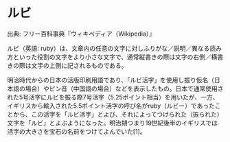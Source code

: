 # ルビ
出典: フリー百科事典『ウィキペディア（Wikipedia）』

ルビ（英語: ruby）は、文章内の任意の文字に対しふりがな／説明／異なる読み方といった役割の文字をより小さな文字で、通常縦書きの際は文字の右側／横書きの際は文字の上側に記されるものである。

明治時代からの日本の活版印刷用語であり、「ルビ活字」を使用し振り仮名（日本語の場合）やピン音（中国語の場合）などを表示したもの。日本で通常使用された5号活字にルビを振る際7号活字（5.25ポイント相当）を用いたが、一方、イギリスから輸入された5.5ポイント活字の呼び名がruby（ルビー）であったことから、この活字を「ルビ活字」とよび、それによってつけられた（振られた）文字を「ルビ」とよぶようになった。明治期つまり19世紀後半のイギリスでは活字の大きさを宝石の名前をつけてよんでいた[1]。
